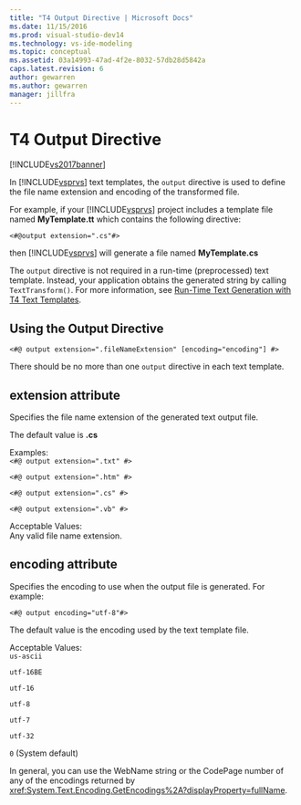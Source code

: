 ```yaml
---
title: "T4 Output Directive | Microsoft Docs"
ms.date: 11/15/2016
ms.prod: visual-studio-dev14
ms.technology: vs-ide-modeling
ms.topic: conceptual
ms.assetid: 03a14993-47ad-4f2e-8032-57db28d5842a
caps.latest.revision: 6
author: gewarren
ms.author: gewarren
manager: jillfra
---
```

# T4 Output Directive
[!INCLUDE[vs2017banner](../includes/vs2017banner.md)]

In [!INCLUDE[vsprvs](../includes/vsprvs-md.md)] text templates, the `output` directive is used to define the file name extension and encoding of the transformed file.  
  
 For example, if your [!INCLUDE[vsprvs](../includes/vsprvs-md.md)] project includes a template file named **MyTemplate.tt** which contains the following directive:  
  
 `<#@output extension=".cs"#>`  
  
 then [!INCLUDE[vsprvs](../includes/vsprvs-md.md)] will generate a file named **MyTemplate.cs**  
  
 The `output` directive is not required in a run-time (preprocessed) text template. Instead, your application obtains the generated string by calling `TextTransform()`. For more information, see [Run-Time Text Generation with T4 Text Templates](../modeling/run-time-text-generation-with-t4-text-templates.md).  
  
## Using the Output Directive  
  
```  
<#@ output extension=".fileNameExtension" [encoding="encoding"] #>  
```  
  
 There should be no more than one `output` directive in each text template.  
  
## extension attribute  
 Specifies the file name extension of the generated text output file.  
  
 The default value is **.cs**  
  
 Examples:  
 `<#@ output extension=".txt" #>`  
  
 `<#@ output extension=".htm" #>`  
  
 `<#@ output extension=".cs" #>`  
  
 `<#@ output extension=".vb" #>`  
  
 Acceptable Values:  
 Any valid file name extension.  
  
## encoding attribute  
 Specifies the encoding to use when the output file is generated. For example:  
  
 `<#@ output encoding="utf-8"#>`  
  
 The default value is the encoding used by the text template file.  
  
 Acceptable Values:  
 `us-ascii`  
  
 `utf-16BE`  
  
 `utf-16`  
  
 `utf-8`  
  
 `utf-7`  
  
 `utf-32`  
  
 `0` (System default)  
  
 In general, you can use the WebName string or the CodePage number of any of the encodings returned by <xref:System.Text.Encoding.GetEncodings%2A?displayProperty=fullName>.
